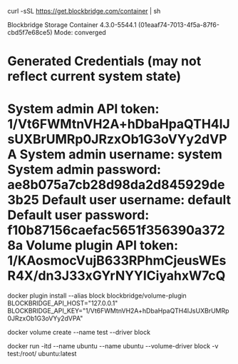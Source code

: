 curl -sSL https://get.blockbridge.com/container | sh

Blockbridge Storage Container 4.3.0-5544.1 (01eaaf74-7013-4f5a-87f6-cbd5f7e68ce5)
Mode: converged

Generated Credentials (may not reflect current system state)
=================================================================================
System admin API token:  1/Vt6FWMtnVH2A+hDbaHpaQTH4lJsUXBrUMRp0JRzxOb1G3oVYy2dVPA
System admin username:   system
System admin password:   ae8b075a7cb28d98da2d845929de3b25
Default user username:   default
Default user password:   f10b87156caefac5651f356390a3728a
Volume plugin API token: 1/KAosmocVujB633RPhmCjeusWEsR4X/dn3J33xGYrNYYICiyahxW7cQ
=================================================================================

docker plugin install --alias block blockbridge/volume-plugin 
  BLOCKBRIDGE_API_HOST="127.0.0.1" BLOCKBRIDGE_API_KEY="1/Vt6FWMtnVH2A+hDbaHpaQTH4lJsUXBrUMRp0JRzxOb1G3oVYy2dVPA"


  docker volume create --name test --driver block

  docker run -itd  --name ubuntu --name ubuntu  --volume-driver block  -v test:/root/  ubuntu:latest

